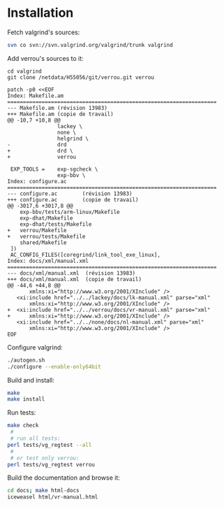 # Installation

Fetch valgrind's sources:

```sh
svn co svn://svn.valgrind.org/valgrind/trunk valgrind
```


Add verrou's sources to it:

    cd valgrind
    git clone /netdata/H55056/git/verrou.git verrou

    patch -p0 <<EOF
    Index: Makefile.am
    ===================================================================
    --- Makefile.am (révision 13983)
    +++ Makefile.am (copie de travail)
    @@ -10,7 +10,8 @@
                    lackey \
                    none \
                    helgrind \
    -               drd
    +               drd \
    +               verrou
     
     EXP_TOOLS =    exp-sgcheck \
                    exp-bbv \
    Index: configure.ac
    ===================================================================
    --- configure.ac        (révision 13983)
    +++ configure.ac        (copie de travail)
    @@ -3017,6 +3017,8 @@
        exp-bbv/tests/arm-linux/Makefile
        exp-dhat/Makefile
        exp-dhat/tests/Makefile
    +   verrou/Makefile
    +   verrou/tests/Makefile
        shared/Makefile
     ])
     AC_CONFIG_FILES([coregrind/link_tool_exe_linux],
    Index: docs/xml/manual.xml
    ===================================================================
    --- docs/xml/manual.xml  (révision 13983)
    +++ docs/xml/manual.xml  (copie de travail)
    @@ -44,6 +44,8 @@
           xmlns:xi="http://www.w3.org/2001/XInclude" />      
       <xi:include href="../../lackey/docs/lk-manual.xml" parse="xml"  
           xmlns:xi="http://www.w3.org/2001/XInclude" />
    +  <xi:include href="../../verrou/docs/vr-manual.xml" parse="xml"  
    +      xmlns:xi="http://www.w3.org/2001/XInclude" />
       <xi:include href="../../none/docs/nl-manual.xml" parse="xml"  
           xmlns:xi="http://www.w3.org/2001/XInclude" />
    EOF


Configure valgrind:

```sh
./autogen.sh
./configure --enable-only64bit
```

Build and install:

```sh
make
make install
```


Run tests:

```sh
make check
 #
 # run all tests:
perl tests/vg_regtest --all
 #
 # or test only verrou:
perl tests/vg_regtest verrou
```


Build the documentation and browse it:

```sh
cd docs; make html-docs
iceweasel html/vr-manual.html
```
